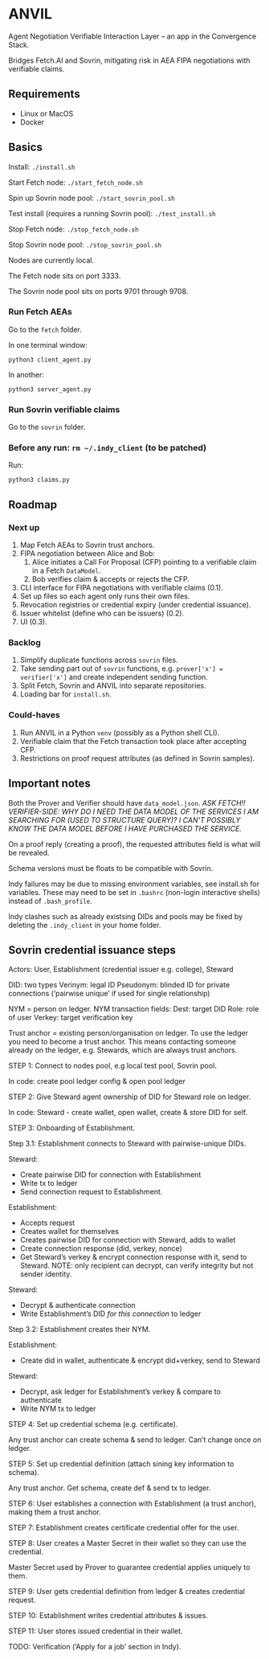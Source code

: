# ANVIL

Agent Negotiation Verifiable Interaction Layer – an app in the Convergence Stack.

Bridges Fetch.AI and Sovrin, mitigating risk in AEA FIPA negotiations with verifiable claims.


## Requirements

- Linux or MacOS
- Docker


## Basics

Install: `./install.sh`

Start Fetch node: `./start_fetch_node.sh`

Spin up Sovrin node pool: `./start_sovrin_pool.sh`

Test install (requires a running Sovrin pool): `./test_install.sh`

Stop Fetch node: `./stop_fetch_node.sh`

Stop Sovrin node pool: `./stop_sovrin_pool.sh`

Nodes are currently local.

The Fetch node sits on port 3333.

The Sovrin node pool sits on ports 9701 through 9708.

### Run Fetch AEAs

Go to the `fetch` folder.

In one terminal window:
```
python3 client_agent.py
```

In another:
```
python3 server_agent.py
```

### Run Sovrin verifiable claims

Go to the `sovrin` folder.

### Before any run: `rm ~/.indy_client` (to be patched) 

Run:
```
python3 claims.py
```


## Roadmap

### Next up

1. Map Fetch AEAs to Sovrin trust anchors.
2. FIPA negotiation between Alice and Bob:
	1. Alice initiates a Call For Proposal (CFP) pointing to a verifiable claim in a Fetch `DataModel`.
	2. Bob verifies claim & accepts or rejects the CFP.
3. CLI interface for FIPA negotiations with verifiable claims (0.1).
4. Set up files so each agent only runs their own files.
5. Revocation registries or credential expiry (under credential issuance).
6. Issuer whitelist (define who can be issuers) (0.2).
7. UI (0.3).


### Backlog

1. Simplify duplicate functions across `sovrin` files.
2. Take sending part out of `sovrin` functions, e.g. `prover['x'] = verifier['x']` and create independent sending function.
2. Split Fetch, Sovrin and ANVIL into separate repositories.
3. Loading bar for `install.sh`.

### Could-haves

1. Run ANVIL in a Python `venv` (possibly as a Python shell CLI).
2. Verifiable claim that the Fetch transaction took place after accepting CFP.
3. Restrictions on proof request attributes (as defined in Sovrin samples).


## Important notes

Both the Prover and Verifier should have `data_model.json`. *ASK FETCH!! VERIFIER-SIDE: WHY DO I NEED THE DATA MODEL OF THE SERVICES I AM SEARCHING FOR (USED TO STRUCTURE QUERY)? I CAN'T POSSIBLY KNOW THE DATA MODEL BEFORE I HAVE PURCHASED THE SERVICE.*

On a proof reply (creating a proof), the requested attributes field is what will be revealed.

Schema versions must be floats to be compatible with Sovrin.

Indy failures may be due to missing environment variables, see install.sh for variables. These may need to be set in `.bashrc` (non-login interactive shells) instead of `.bash_profile`.

Indy clashes such as already existsing DIDs and pools may be fixed by deleting the `.indy_client` in your home folder.


## Sovrin credential issuance steps

Actors: User, Establishment (credential issuer e.g. college), Steward

DID: two types
	Verinym: legal ID
	Pseudonym: blinded ID for private connections (‘pairwise unique’ if used for single relationship)

NYM = person on ledger. NYM transaction fields:
	Dest: target DID
	Role: role of user
	Verkey: target verification key

Trust anchor = existing person/organisation on ledger.
To use the ledger you need to become a trust anchor.
This means contacting someone already on the ledger, e.g. Stewards, which are always trust anchors.

STEP 1: Connect to nodes pool, e.g local test pool, Sovrin pool.

In code: create pool ledger config & open pool ledger

STEP 2: Give Steward agent ownership of DID for Steward role on ledger.

In code: Steward - create wallet, open wallet, create & store DID for self.

STEP 3: Onboarding of Establishment.

Step 3.1: Establishment connects to Steward with pairwise-unique DIDs.

Steward:
- Create pairwise DID for connection with Establishment
- Write tx to ledger
- Send connection request to Establishment.

Establishment:
- Accepts request
- Creates wallet for themselves
- Creates pairwise DID for connection with Steward, adds to wallet
- Create connection response (did, verkey, nonce)
- Get Steward’s verkey & encrypt connection response with it, send to Steward. NOTE: only recipient can decrypt, can verify integrity but not sender identity.

Steward:
- Decrypt & authenticate connection
- Write Establishment’s DID *for this connection* to ledger

Step 3.2: Establishment creates their NYM.

Establishment:
- Create did in wallet, authenticate & encrypt did+verkey, send to Steward

Steward:
- Decrypt, ask ledger for Establishment’s verkey & compare to authenticate
- Write NYM tx to ledger

STEP 4: Set up credential schema (e.g. certificate).

Any trust anchor can create schema & send to ledger. Can’t change once on ledger.

STEP 5: Set up credential definition (attach sining key information to schema).

Any trust anchor.  Get schema, create def & send tx to ledger.

STEP 6: User establishes a connection with Establishment (a trust anchor), making them a trust anchor.

STEP 7: Establishment creates certificate credential offer for the user.

STEP 8: User creates a Master Secret in their wallet so they can use the credential.

Master Secret used by Prover to guarantee credential applies uniquely to them.

STEP 9: User gets credential definition from ledger & creates credential request.

STEP 10: Establishment writes credential attributes & issues.

STEP 11: User stores issued credential in their wallet.


TODO: Verification (‘Apply for a job’ section in Indy).


